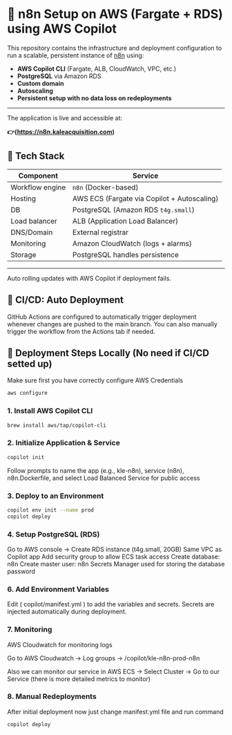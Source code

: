 # 🧠 n8n Setup on AWS (Fargate + RDS) using AWS Copilot

This repository contains the infrastructure and deployment configuration to run a scalable, persistent instance of [n8n](https://n8n.io) using:

- **AWS Copilot CLI** (Fargate, ALB, CloudWatch, VPC, etc.)
- **PostgreSQL** via Amazon RDS
- **Custom domain**
- **Autoscaling**
- **Persistent setup with no data loss on redeployments**

---

The application is live and accessible at:

**👉(https://n8n.kaleacquisition.com)**

## 🚀 Tech Stack

| Component       | Service                                     |
| --------------- | ------------------------------------------- |
| Workflow engine | `n8n` (Docker-based)                        |
| Hosting         | AWS ECS (Fargate via Copilot + Autoscaling) |
| DB              | PostgreSQL (Amazon RDS `t4g.small`)         |
| Load balancer   | ALB (Application Load Balancer)             |
| DNS/Domain      | External registrar                          |
| Monitoring      | Amazon CloudWatch (logs + alarms)           |
| Storage         | PostgreSQL handles persistence              |

---

Auto rolling updates with AWS Copilot if deployment fails.

## 🚀 CI/CD: Auto Deployment

GitHub Actions are configured to automatically trigger deployment whenever changes are pushed to the main branch.
You can also manually trigger the workflow from the Actions tab if needed.

## 🔧 Deployment Steps Locally (No need if CI/CD setted up)

Make sure first you have correctly configure AWS Credentials

```bash
aws configure
```

### 1. Install AWS Copilot CLI

```bash
brew install aws/tap/copilot-cli
```

### 2. Initialize Application & Service

```bash
copilot init
```

Follow prompts to name the app (e.g., kle-n8n), service (n8n), n8n.Dockerfile, and select Load Balanced Service for public access

### 3. Deploy to an Environment

```bash
copilot env init --name prod
copilot deploy
```

### 4. Setup PostgreSQL (RDS)

Go to AWS console -> Create RDS instance (t4g.small, 20GB)
Same VPC as Copilot app
Add security group to allow ECS task access
Create database: n8n
Create master user: n8n
Secrets Manager used for storing the database password

### 6. Add Environment Variables

Edit ( copilot/manifest.yml ) to add the variables and secrets.
Secrets are injected automatically during deployment.

### 7. Monitoring

AWS Cloudwatch for monitoring logs

Go to AWS Cloudwatch -> Log groups -> /copilot/kle-n8n-prod-n8n

Also we can monitor our service in AWS ECS -> Select Cluster -> Go to our Service (there is more detailed metrics to monitor)

### 8. Manual Redeployments

After initial deployment now just change manifest.yml file and run command

```bash
copilot deploy
```
